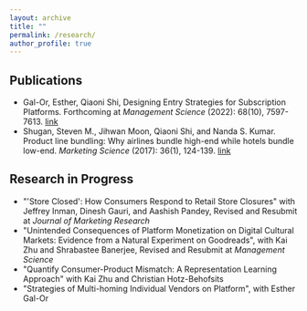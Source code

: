 ```yaml
---
layout: archive
title: ""
permalink: /research/
author_profile: true
---
```

## Publications
* Gal-Or, Esther, Qiaoni Shi, Designing Entry Strategies for Subscription Platforms. Forthcoming at _Management Science_ (2022): 68(10), 7597-7613. [link](https://pubsonline.informs.org/doi/abs/10.1287/mnsc.2021.4251)
* Shugan, Steven M., Jihwan Moon, Qiaoni Shi, and Nanda S. Kumar. Product line bundling: 
Why airlines bundle high-end while hotels bundle low-end. _Marketing Science_ (2017): 36(1), 124-139.
[link](https://pubsonline.informs.org/doi/10.1287/mksc.2016.1004)


## Research in Progress
* "'Store Closed': How Consumers Respond to Retail Store Closures" with Jeffrey Inman, Dinesh Gauri, and Aashish Pandey, Revised and Resubmit at _Journal of Marketing Research_
* "Unintended Consequences of Platform Monetization on Digital Cultural Markets: Evidence from a Natural Experiment on Goodreads", with Kai Zhu and Shrabastee Banerjee, Revised and Resubmit at _Management Science_
* "Quantify Consumer-Product Mismatch: A Representation Learning Approach" with Kai Zhu and Christian Hotz-Behofsits
* "Strategies of Multi-homing Individual Vendors on Platform", with Esther Gal-Or


